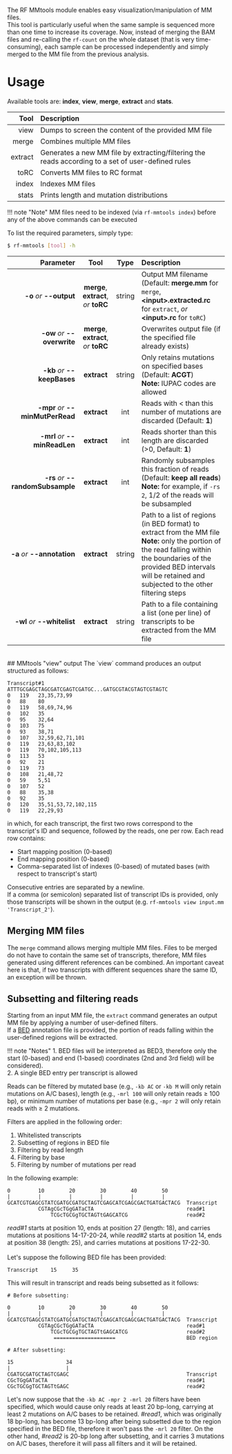 The RF MMtools module enables easy visualization/manipulation of MM files.<br />
This tool is particularly useful when the same sample is sequenced more than one time to increase its coverage. Now, instead of merging the BAM files and re-calling the `rf-count` on the whole dataset (that is very time-consuming), each sample can be processed independently and simply merged to the MM file from the previous analysis.<br/>

# Usage
Available tools are: __index__, __view__, __merge__, __extract__ and __stats__.

Tool      |  Description
--------: | :------------
view | Dumps to screen the content of the provided MM file         
merge | Combines multiple MM files
extract | Generates a new MM file by extracting/filtering the reads according to a set of user-defined rules
toRC | Converts MM files to RC format
index | Indexes MM files
stats | Prints length and mutation distributions

!!! note "Note"
    MM files need to be indexed (via `rf-mmtools index`) before any of the above commands can be executed

To list the required parameters, simply type:

```bash
$ rf-mmtools [tool] -h
```

Parameter         | Tool | Type | Description
----------------: | :--: | :--: | :------------
__-o__ *or* __--output__ | __merge__, __extract__,  *or* __toRC__ | string | Output MM filename (Default: __merge.mm__ for `merge`, __&lt;input&gt;.extracted.rc__ for `extract`, *or* __&lt;input&gt;.rc__ for `toRC`)
__-ow__ *or* __--overwrite__ | __merge__, __extract__,  *or* __toRC__ | | Overwrites output file (if the specified file already exists)
__-kb__ *or* __--keepBases__ | __extract__ | string | Only retains mutations on specified bases (Default: __ACGT__)<br/>__Note:__ IUPAC codes are allowed
__-mpr__ *or* __--minMutPerRead__ | __extract__ | int | Reads with &lt; than this number of mutations are discarded (Default: __1__)
__-mrl__ *or* __--minReadLen__ | __extract__ | int | Reads shorter than this length are discarded (&gt;0, Default: __1__)
__-rs__ *or* __--randomSubsample__ | __extract__ | int | Randomly subsamples this fraction of reads (Default: __keep all reads__)<br/>__Note:__ for example, if `-rs 2`, 1/2 of the reads will be subsampled
__-a__ *or* __--annotation__ | __extract__ | string | Path to a list of regions (in BED format) to extract from the MM file<br/>__Note:__ only the portion of the read falling within the boundaries of the provided BED intervals will be retained and subjected to the other filtering steps
__-wl__ *or* __--whitelist__ | __extract__ | string | Path to a file containing a list (one per line) of transcripts to be extracted from the MM file

<br/>
## MMtools "view" output
The `view` command produces an output structured as follows:<br/>

```
Transcript#1
ATTTGCGAGCTAGCGATCGAGTCGATGC...GATGCGTACGTAGTCGTAGTC
0	119   23,35,73,99
0	88    80
0	119   58,69,74,96
0	102   35
0	95    32,64
0	103   75
0	93    38,71
0	107   32,59,62,71,101
0	119   23,63,83,102
0	119   70,102,105,113
0	113   53
0	92    21
0	119   73
0	108   21,48,72
0	59    5,51
0	107   52
0	88    35,38
0	92    35
0	120   35,51,53,72,102,115
0	119   22,29,93
```
in which, for each transcript, the first two rows correspond to the transcript's ID and sequence, followed by the reads, one per row. Each read row contains:

- Start mapping position (0-based)
- End mapping position (0-based)
- Comma-separated list of indexes (0-based) of mutated bases (with respect to  transcript's start)

Consecutive entries are separated by a newline.<br/>
If a comma (or semicolon) separated list of transcript IDs is provided, only those transcripts will be shown in the output (e.g. `rf-mmtools view input.mm 'Transcript_2'`).<br/>

## Merging MM files
The `merge` command allows merging multiple MM files. Files to be merged do not have to contain the same set of transcripts, therefore, MM files generated using different references can be combined. An important caveat here is that, if two transcripts with different sequences share the same ID, an exception will be thrown.
<br/>

## Subsetting and filtering reads
Starting from an input MM file, the `extract` command generates an output MM file by applying a number of user-defined filters.<br/>
If a [BED](https://genome.ucsc.edu/FAQ/FAQformat.html#format1) annotation file is provided, the portion of reads falling within the user-defined regions will be extracted. 

!!! note "Notes"
    1. BED files will be interpreted as BED3, therefore only the start (0-based) and end (1-based) coordinates (2nd and 3rd field) will be considered). <br/>2. A single BED entry per transcript is allowed

Reads can be filtered by mutated base (e.g., `-kb AC` or `-kb M` will only retain mutations on A/C bases), length (e.g., `-mrl 100` will only retain reads &ge; 100 bp), or minimum number of mutations per base (e.g., `-mpr 2` will only retain reads with &ge; 2 mutations. 

Filters are applied in the following order:

1. Whitelisted transcripts
2. Subsetting of regions in BED file
3. Filtering by read length
4. Filtering by base
5. Filtering by number of mutations per read

In the following example:<br/>

```
0         10        20        30        40        50
|         |         |         |         |         |
GCATCGTGAGCGTATCGATGCGATGCTAGTCGAGCATCGAGCGACTGATGACTACG  Transcript
          CGTAgCGcTGgGATaCTA                              read#1
              TCGcTGCGgTGCTAGTtGAGCATCG                   read#2
```
*read#1* starts at position 10, ends at position 27 (length: 18), and carries mutations at positions 14-17-20-24, while *read#2* starts at position 14, ends at position 38 (length: 25), and carries mutations at positions 17-22-30.<br/><br/>
Let's suppose the following BED file has been provided:<br/>

```
Transcript    15     35
```
This will result in transcript and reads being subsetted as it follows:<br/>

```
# Before subsetting:

0         10        20        30        40        50
|         |         |         |         |         |
GCATCGTGAGCGTATCGATGCGATGCTAGTCGAGCATCGAGCGACTGATGACTACG  Transcript
          CGTAgCGcTGgGATaCTA                              read#1
              TCGcTGCGgTGCTAGTtGAGCATCG                   read#2
               ====================                       BED region
               
# After subsetting:

15                 34
|                  |
CGATGCGATGCTAGTCGAGC                                      Transcript
CGcTGgGATaCTA                                             read#1
CGcTGCGgTGCTAGTtGAGC                                      read#2
```
Let's now suppose that the `-kb AC -mpr 2 -mrl 20` filters have been specified, which would cause only reads at least 20 bp-long, carrying at least 2 mutations on A/C bases to be retained. *#read1*, which was originally 18 bp-long, has become 13 bp-long after being subsetted due to the region specified in the BED file, therefore it won't pass the `-mrl 20` filter. On the other hand, *#read2* is 20-bp long after subsetting, and it carries 3 mutations on A/C bases, therefore it will pass all filters and it will be retained.
